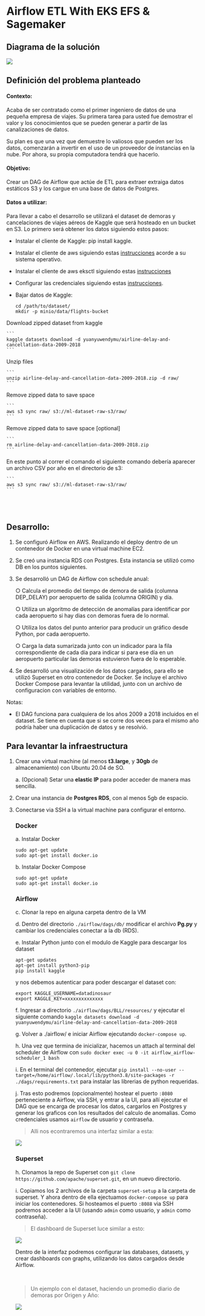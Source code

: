 # Airflow ETL With EKS EFS & Sagemaker #
  

## Diagrama de la solución ##

  

[![](images/layout-aws.svg)](/images/layout-aws.svg)


## Definición del problema planteado ##


#### Contexto: ####


Acaba de ser contratado como el primer ingeniero de datos de una pequeña empresa de viajes. Su primera tarea para usted fue demostrar el valor y los conocimientos que se pueden generar a partir de las canalizaciones de datos.

Su plan es que una vez que demuestre lo valiosos que pueden ser los datos, comenzarán a invertir en el uso de un proveedor de instancias en la nube. Por ahora, su propia computadora tendrá que hacerlo.

#### Objetivo: ####

Crear un DAG de Airflow que actúe de ETL para extraer extraiga datos estáticos S3 y los cargue en una base de datos de Postgres.

#### Datos a utilizar: ####
  
Para llevar a cabo el desarrollo se utilizará el dataset de demoras y cancelaciones de viajes aéreos de Kaggle que será hosteado en un bucket en S3. Lo primero será obtener los datos siguiendo estos pasos:

* Instalar el cliente de Kaggle: pip install kaggle.

* Instalar el cliente de aws siguiendo estas [instrucciones](https://docs.aws.amazon.com/cli/latest/userguide/getting-started-install.html) acorde a su sistema operativo.

* Instalar el cliente de aws eksctl siguiendo estas [instrucciones](https://docs.aws.amazon.com/eks/latest/userguide/eksctl.html)

* Configurar las credenciales siguiendo estas [instrucciones](https://github.com/Kaggle/kaggle-api#api-credentials).

* Bajar datos de Kaggle:

	```
	cd /path/to/dataset/
	mkdir -p minio/data/flights-bucket
	```

Download zipped dataset from kaggle

	```
	kaggle datasets download -d yuanyuwendymu/airline-delay-and-cancellation-data-2009-2018
	```

Unzip files

	```
	unzip airline-delay-and-cancellation-data-2009-2018.zip -d raw/
	```


Remove zipped data to save space

	``` 
	aws s3 sync raw/ s3://ml-dataset-raw-s3/raw/
	```

Remove zipped data to save space [optional]

	```
	rm airline-delay-and-cancellation-data-2009-2018.zip
	```

En este punto al correr el comando el siguiente comando debería aparecer un archivo CSV por año en el directorio de s3:

	```
	aws s3 sync raw/ s3://ml-dataset-raw-s3/raw/
	```

<br><br>

## Desarrollo: ##

1. Se configuró Airflow en AWS. Realizando el deploy dentro de un contenedor de Docker en una virtual machine EC2.

2. Se creó una instancia RDS con Postgres. Esta instancia se utilizó como DB en los puntos siguientes.

3. Se desarrolló un DAG de Airflow con schedule anual:

	○ Calcula el promedio del tiempo de demora de salida (columna DEP_DELAY) por aeropuerto de salida (columna ORIGIN) y día.

	○ Utiliza un algoritmo de detección de anomalías para identificar por cada aeropuerto si hay dias con demoras fuera de lo normal.

	○ Utiliza los datos del punto anterior para producir un gráfico desde Python, por cada aeropuerto.

	○ Carga la data sumarizada junto con un indicador para la fila correspondiente de cada día para indicar si para ese día en un aeropuerto particular las demoras estuvieron fuera de lo esperable.


4. Se desarrolló una visualización de los datos cargados, para ello se utilizó Superset en otro contenedor de Docker. Se incluye el archivo Docker Compose para levantar la utilidad, junto con un archivo de configuracion con variables de entorno.


Notas:

- El DAG funciona para cualquiera de los años 2009 a 2018 incluidos en el dataset. Se tiene en cuenta que si se corre dos veces para el mismo año podría haber una duplicación de datos y se resolvió.

  
  

## Para levantar la infraestructura ##

  

1. Crear una virtual machine (al menos **t3.large**, y **30gb** de almacenamiento) con Ubuntu 20.04 de SO.

	a. (Opcional) Setar una **elastic IP** para poder acceder de manera mas sencilla.


2. Crear una instancia de **Postgres RDS**, con al menos 5gb de espacio.

  

3. Conectarse via SSH a la virtual machine para configurar el entorno.


	### Docker ###

	a. Instalar Docker	  

	```
	sudo apt-get update
	sudo apt-get install docker.io
	```

	b. Instalar Docker Compose

	```
	sudo apt-get update
	sudo apt-get install docker.io
	```

	### Airflow ###

	c. Clonar la repo en alguna carpeta dentro de la VM
	
	d. Dentro del directorio ```./airflow/dags/db/``` modificar el archivo **Pg.py** y cambiar los credenciales conectar a la db (RDS).

	e. Instalar Python junto con el modulo de Kaggle para descargar los dataset

	```
	apt-get updates
	apt-get install python3-pip
	pip install kaggle
	```

	y nos debemos autenticar para poder descargar el dataset con:

	```
	export KAGGLE_USERNAME=datadinosaur
	export KAGGLE_KEY=xxxxxxxxxxxxxx
	```

    f. Ingresar a directorio ```./airflow/dags/BLL/resources/``` y ejecutar el siguiente comando ```kaggle datasets download -d yuanyuwendymu/airline-delay-and-cancellation-data-2009-2018```
	
	g. Volver a ./airflow/ e iniciar Airflow ejecutando ```docker-compose up```.

	h. Una vez que termina de inicializar, hacemos un attach al terminal del scheduler de Airflow con ```sudo docker exec -u 0 -it airflow_airflow-scheduler_1 bash```
	
	i. En el terminal del contenedor, ejecutar ```pip install --no-user --target=/home/airflow/.local/lib/python3.8/site-packages -r ./dags/requirements.txt``` para instalar las librerias de python requeridas.
	
	j. Tras esto podremos (opcionalmente) hostear el puerto ```:8080``` perteneciente a Airflow, via SSH, y entrar a la UI, para allí ejecutar el DAG que se encarga de procesar los datos, cargarlos en Postgres y generar los graficos con los resultados del calculo de anomalias. Como credenciales usamos ```airflow``` de usuario y contraseña.

	> Alli nos econtraremos una interfaz similar a esta:

	[![](images/airflow-dashboard.png)](images/airflow-dashboard.png)

	### Superset ###

	h. Clonamos la repo de Superset con ```git clone https://github.com/apache/superset.git```, en un nuevo directorio.

	i. Copiamos los 2 archivos de la carpeta ```superset-setup``` a la carpeta de superset. Y ahora dentro de ella ejectuamos ```docker-compose up``` para iniciar los contenedores. Si hosteamos el puerto ```:8088``` via SSH podremos acceder a la UI (usando ```admin``` como usuario, y ```admin``` como contraseña). 


	> El dashboard de Superset luce similar a esto:
	
	[![](images/superset-dashboard.png)](images/superset-dashboard.png)

	Dentro de la interfaz podremos configurar las databases, datasets, y crear dashboards con graphs, utilizando los datos cargados desde Airflow.

	<br>

	> Un ejemplo con el dataset, haciendo un promedio diario de demoras por Origen y Año:

	[![](images/graph.png)](images/graph.png)

